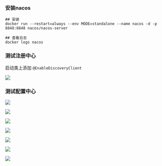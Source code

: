 ### 安装nacos

```
## 安装
docker run --restart=always --env MODE=standalone --name nacos -d -p 8848:8848 nacos/nacos-server

## 查看日志
docker logs nacos
```

### 测试注册中心

启动类上添加 `@EnableDiscoveryClient`

![](https://i.loli.net/2021/02/19/TB8qvFrOR4jop6n.png)

### 测试配置中心
![](https://i.loli.net/2021/02/19/9nHPe1r5ajKEiGs.png)

![](https://i.loli.net/2021/02/19/b2LGISZJCq1dzkR.png)

![](https://i.loli.net/2021/02/19/XLbBmzUDoIv17Z3.png)

![](https://i.loli.net/2021/02/19/KRM9AP6OLFf4ZXa.png)

![](https://i.loli.net/2021/02/19/ytRHbiFIXoAPp9n.png)

![](https://i.loli.net/2021/02/19/32VZaMCsjhKvo18.png)

![](https://i.loli.net/2021/02/19/27BGK6DuCmZ1jA3.png)